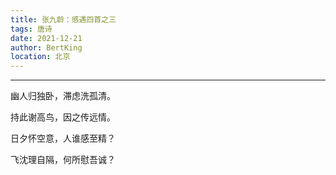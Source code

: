 ```yaml
---
title: 张九龄：感遇四首之三
tags: 唐诗
date: 2021-12-21
author: BertKing
location: 北京
---
```



---

幽人归独卧，滞虑洗孤清。

持此谢高鸟，因之传远情。

日夕怀空意，人谁感至精？

飞沈理自隔，何所慰吾诚？
